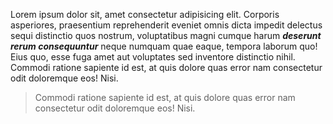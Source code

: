 Lorem ipsum dolor sit, amet consectetur adipisicing elit. Corporis asperiores, praesentium reprehenderit eveniet omnis dicta impedit delectus sequi distinctio quos nostrum, voluptatibus magni cumque harum ***deserunt rerum consequuntur*** neque numquam quae eaque, tempora laborum quo! Eius quo, esse fuga amet aut voluptates sed inventore distinctio nihil. Commodi ratione sapiente id est, at quis dolore quas error nam consectetur odit doloremque eos! Nisi.

> Commodi ratione sapiente id est, at quis dolore quas error nam consectetur odit doloremque eos! Nisi.

